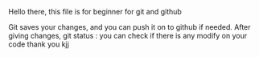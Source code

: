 Hello there,
this file is for beginner for git and github

Git saves your changes, and you can push it on to github if needed.
After giving changes,
git status : you can check if there is any modify on your code
thank you kjj
